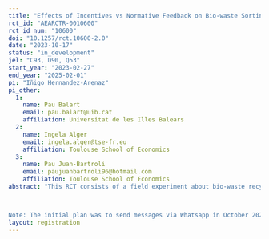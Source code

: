 ```yaml
---
title: "Effects of Incentives vs Normative Feedback on Bio-waste Sorting in the Field"
rct_id: "AEARCTR-0010600"
rct_id_num: "10600"
doi: "10.1257/rct.10600-2.0"
date: "2023-10-17"
status: "in_development"
jel: "C93, D90, Q53"
start_year: "2023-02-27"
end_year: "2025-02-01"
pi: "Iñigo Hernandez-Arenaz"
pi_other:
  1:
    name: Pau Balart
    email: pau.balart@uib.cat
    affiliation: Universitat de les Illes Balears
  2:
    name: Ingela Alger
    email: ingela.alger@tse-fr.eu
    affiliation: Toulouse School of Economics
  3:
    name: Pau Juan-Bartroli
    email: paujuanbartroli96@hotmail.com
    affiliation: Toulouse School of Economics
abstract: "This RCT consists of a field experiment about bio-waste recycling in the city of Palma (Spain). Citizens of Palma must scan a card that identifies them in order to use the bins meant for bio-waste sorting. Such bins are available on streets throughout the city, next to the bins for recycling of glass, plastic, and paper. The city's waste management company will provide the research team with data on the bio-waste sorting behaviors of the households who signed up to participate in the study, both prior to the treatment and for several months after the treatment (at least until July 2024). The goal is to study how the participants' use of the bio-waste sorting bins is affected by intrinsic (Kantian) and extrinsic (incentives) motives. The participants will be allocated to one of three treatments. Each subject will receive one text message from us, at some point between February 10 and February 24.  

Note: The initial plan was to send messages via Whatsapp in October 2023, and we did send messages to 400 subjects. However, a large enough number of them reported us as spam, implying that we could not send any more messages. This forced us to edit the design (with Whatsapp we could send images; now that we must use SMS instead, we can only send simple text messages). In the current study, these 400 households are dropped from the subject pool."
layout: registration
---
```


